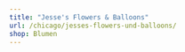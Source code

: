 ```yaml
---
title: "Jesse's Flowers & Balloons"
url: /chicago/jesses-flowers-und-balloons/
shop: Blumen
---
```

